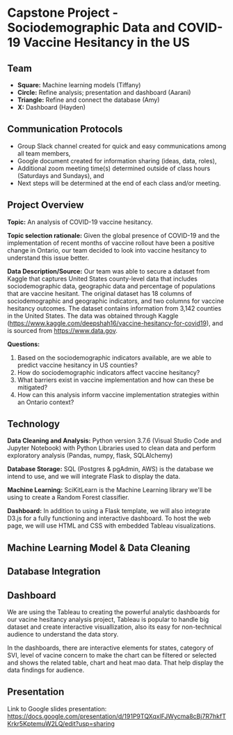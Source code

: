 # Capstone Project - Sociodemographic Data and COVID-19 Vaccine Hesitancy in the US

## Team
* **Square:** Machine learning models (Tiffany)
* **Circle:** Refine analysis; presentation and dashboard (Aarani)
* **Triangle:** Refine and connect the database (Amy)
* **X:** Dashboard (Hayden)

## Communication Protocols
* Group Slack channel created for quick and easy communications among all team members,
* Google document created for information sharing (ideas, data, roles),
* Additional zoom meeting time(s) determined outside of class hours (Saturdays and Sundays), and
* Next steps will be determined at the end of each class and/or meeting.

## Project Overview
**Topic:** An analysis of COVID-19 vaccine hesitancy.

**Topic selection rationale:** Given the global presence of COVID-19 and the implementation of recent months of vaccine rollout have been a positive change in Ontario, our team decided to look into vaccine hesitancy to understand this issue better.

**Data Description/Source:** Our team was able to secure a dataset from Kaggle that captures United States county-level data that includes sociodemographic data, geographic data and percentage of populations that are vaccine hesitant. The original dataset has 18 columns of sociodemographic and geographic indicators, and two columns for vaccine hesitancy outcomes. The dataset contains information from 3,142 counties in the United States. The data was obtained through Kaggle (https://www.kaggle.com/deepshah16/vaccine-hesitancy-for-covid19), and is sourced from https://www.data.gov.

**Questions:**
1. Based on the sociodemographic indicators available, are we able to predict vaccine hesitancy in US counties?
2. How do sociodemographic indicators affect vaccine hesitancy?
3. What barriers exist in vaccine implementation and how can these be mitigated?
4. How can this analysis inform vaccine implementation strategies within an Ontario context?

## Technology
**Data Cleaning and Analysis:** Python version 3.7.6 (Visual Studio Code and Jupyter Notebook) with Python Libraries used to clean data and perform exploratory analysis (Pandas, numpy, flask, SQLAlchemy)

**Database Storage:** SQL (Postgres & pgAdmin, AWS) is the database we intend to use, and we will integrate Flask to display the data.

**Machine Learning:** SciKitLearn is the Machine Learning library we'll be using to create a Random Forest classifier. 

**Dashboard:** In addition to using a Flask template, we will also integrate D3.js for a fully functioning and interactive dashboard. To host the web page, we will use HTML and CSS with embedded Tableau visualizations.

## Machine Learning Model & Data Cleaning 


## Database Integration


## Dashboard
We are using the Tableau to creating the powerful analytic dashboards for our vacine hesitancy analysis project, Tableau is popular to handle big dataset and create interactive visuallization, also its easy for non-technical audience to understand the data story. 

In the dashboards, there are interactive elements for states, category of SVI, level of vacine concern to make the chart can be filtered or selected and shows the related table, chart and heat mao data. That help display the data findings for audience. 

## Presentation
Link to Google slides presentation: https://docs.google.com/presentation/d/191P9TQXqxlFJWycma8cBj7R7hkfTKrkr5KptemuW2LQ/edit?usp=sharing

